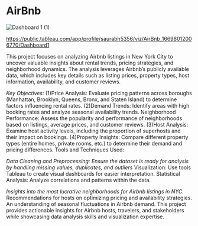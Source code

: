 # AirBnb
![Dashboard 1 (1)](https://github.com/imdSaurabh22/AirBnb/assets/149091345/ea3647a3-94ee-45f5-a874-e2fb37ec8150)

https://public.tableau.com/app/profile/saurabh5356/viz/AirBnb_16698012006770/Dashboard1


This project focuses on analyzing Airbnb listings in New York City to uncover valuable insights about rental trends, pricing strategies, and neighborhood dynamics. The analysis leverages Airbnb’s publicly available data, which includes key details such as listing prices, property types, host information, availability, and customer reviews.

_Key Objectives:_
(1)Price Analysis: Evaluate pricing patterns across boroughs (Manhattan, Brooklyn, Queens, Bronx, and Staten Island) to determine factors influencing rental rates.
(2)Demand Trends: Identify areas with high booking rates and analyze seasonal availability trends.
  Neighborhood Performance: Assess the popularity and performance of neighborhoods based on listings, average prices, and customer reviews.
(3)Host Analysis: Examine host activity levels, including the proportion of superhosts and their impact on bookings.
(4)Property Insights: Compare different property types (entire homes, private rooms, etc.) to determine their demand and pricing differences.
  Tools and Techniques Used:

_Data Cleaning and Preprocessing: Ensure the dataset is ready for analysis by handling missing values, duplicates, and outliers_
Visualization: Use tools Tableau to create visual dashboards for easier interpretation.
Statistical Analysis: Analyze correlations and patterns within the data.

_Insights into the most lucrative neighborhoods for Airbnb listings in NYC._
Recommendations for hosts on optimizing pricing and availability strategies.
An understanding of seasonal fluctuations in Airbnb demand.
This project provides actionable insights for Airbnb hosts, travelers, and stakeholders while showcasing data analysis skills and visualization expertise.

